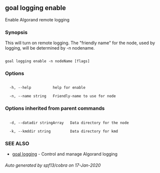 ## goal logging enable



Enable Algorand remote logging



### Synopsis



This will turn on remote logging. The "friendly name" for the node, used by logging, will be determined by -n nodename.



```

goal logging enable -n nodeName [flags]

```



### Options



```

  -h, --help          help for enable

  -n, --name string   Friendly-name to use for node

```



### Options inherited from parent commands



```

  -d, --datadir stringArray   Data directory for the node

  -k, --kmddir string         Data directory for kmd

```



### SEE ALSO



* [goal logging](../logging/)	 - Control and manage Algorand logging


###### Auto generated by spf13/cobra on 17-Jan-2020

